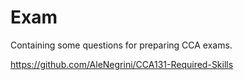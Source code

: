 # Exam
Containing some questions for preparing CCA exams.

https://github.com/AleNegrini/CCA131-Required-Skills
